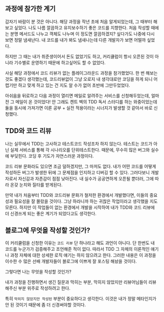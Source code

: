## 과정에 참가한 계기
갑자기 바람이 분 것은 아니다. 해당 과정을 작년 초에 처음 알게되었는데, 그 때부터 해보고 싶었다. 나도 나름 깔끔하고 유지보수하기 좋은 코드를 지향한다. 처음 작성할 때에는 분명 메서드도 나누고 객체도 나누며 이 정도면 깔끔하겠지? 싶다가도 나중에 다시 보면 정말 냄새난다. 내 코드를 내가 봐도 냄새나는데 다른 개발자가 보면 어떨까 싶었다.

하지만 그 때는 내가 취준생이어서 돈도 없었기도 하고, 커리큘럼이 항시 오픈된 것이 아니라 기수별로 운영하기 때문에 하고싶어도 할 수 없었다.

사실 해당 과정에서 코드 리뷰가 없는 플레이그라운드 과정을 참가했었다. 한 번 해보는 것도 좋겠다 생각했는데, 코드리뷰없이 그냥 오로지 내 생각대로만 코딩을 하게 되니 어렵기만 하고 맞게 하고 있는 건 지도 알 수가 없어 초반에 그만두었었다.

아쉬음을 뒤로하고 다음 과정이 열리면 메일로 알려주는 서비스를 신청해두었는데, 얼마 전 그 메일이 온 것이었다! 안 그래도 켄트 벡의 TDD 독서 스터디를 하는 와중이었는데 둘을 동시에 가져가면 이론 공부 + 실전 적용이라는 시너지가 발생할 것 같아서 바로 신청했다.

## TDD와 코드 리뷰
나는 실무에서 TDD는 고사하고 테스트코드 작성조차 하지 않는다. 테스트는 코드가 아닌 실제 서비스를 통해 각 시나리오를 단위테스트한다. 때문에, 무수히 많은 버그와 실수에 부딪힌다. 코딩 후 기도가 자연스러운 과정이다.

코드 리뷰 문화라도 있으면 조금 덜하겠지만, 그 마저도 없다. 내가 어떤 코드를 어떻게 작성하든 버그가 발생한 뒤에 그 문제점을 인지하고 디버깅 할 수 있다. 그러다보니 개발자로서 자신감과 자존감이 점점 낮아진다. 내 실수가 공공연하게 오픈될 뿐더러, 그에 따라 온갖 눈치와 질타를 받게된다. 

만약 내가 처음부터 TDD와 코드리뷰 문화가 철저한 환경에서 개발했다면, 이들의 중요성과 필요성을 잘 몰랐을 것이다. 그냥 하라니까 하는 귀찮은 작업이라고 생각했을 지도 모른다. 하지만 이 작업들이 없는 환경에서 개발을 시작하여 내가 TDD와 코드 리뷰에 더 신경쓰게 되는 좋은 계기가 되었다고도 생각한다.

## 블로그에 무엇을 작성할 것인가?
이 커리큘럼을 신청한 이유는 `코드 리뷰` 단 하나라고 해도 과언이 아니다. 단 한번도 내 코드를 누군가가 검증해주고 조언해준 적이 없다. 따라서 TDD 그 자체의 이론적인 얘기나 과정 자체에 대한 상세한 로직 얘기는 하지 않으려고 한다. 그러한 내용은 이 과정을 이수한 수 많은 선배 개발자들이 블로그에 이쁘게 잘 포스팅 해놨을 것이다.

그렇다면 나는 무엇을 작성할 것인가?

내가 과정을 진행하면서 생긴 질문과 막히는 부분, 막히지 않았지만 리뷰어님들이 리뷰해주신 부분 위주로 작성하려고 한다.

특히 `막히지 않았지만 작성된` 부분이 중요하다고 생각한다. 이것은 내가 정말 메타인지가 안 된 것이기 때문에 좀 더 신경써야할 것이다.